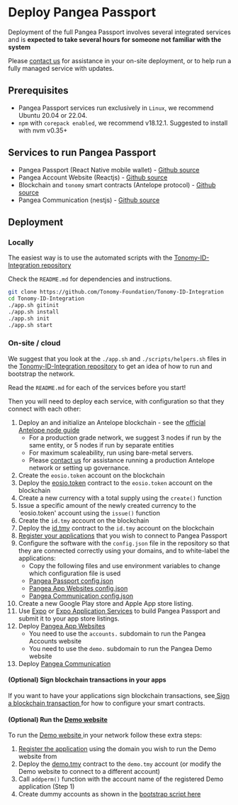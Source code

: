 # Deploy Pangea Passport

Deployment of the full Pangea Passport involves several integrated services and is **expected to take several hours for someone not familiar with the system**

Please [contact us](https://pangea.web4.world/contact-us) for assistance in your on-site deployment, or to help run a fully managed service with updates.

## Prerequisites

* Pangea Passport services run exclusively in `Linux`, we recommend Ubuntu 20.04 or 22.04.
* `npm` with `corepack enabled`, we recommend v18.12.1. Suggested to install with nvm v0.35+

## Services to run Pangea Passport

* Pangea Passport (React Native mobile wallet) - [Github source](https://github.com/Tonomy-Foundation/Tonomy-ID/tree/master)
* Pangea Account Website (Reactjs) - [Github source](https://github.com/Tonomy-Foundation/Tonomy-App-Websites/tree/master)
* Blockchain and `tonomy` smart contracts (Antelope protocol) - [Github source](https://github.com/Tonomy-Foundation/Tonomy-Contracts/tree/master)
* Pangea Communication (nestjs) - [Github source](https://github.com/Tonomy-Foundation/Tonomy-Communication/tree/master)

## Deployment

### Locally

The easiest way is to use the automated scripts with the [Tonomy-ID-Integration repository](https://github.com/Tonomy-Foundation/Tonomy-ID-Integration/tree/master)

Check the `README.md` for dependencies and instructions.

```bash
git clone https://github.com/Tonomy-Foundation/Tonomy-ID-Integration
cd Tonomy-ID-Integration
./app.sh gitinit
./app.sh install
./app.sh init
./app.sh start
```

### On-site / cloud

We suggest that you look at the `./app.sh` and `./scripts/helpers.sh` files in the [Tonomy-ID-Integration repository](https://github.com/Tonomy-Foundation/Tonomy-ID-Integration/tree/master) to get an idea of how to run and bootstrap the network.

Read the `README.md` for each of the services before you start!

Then you will need to deploy each service, with configuration so that they connect with each other:

1. Deploy an and initialize an Antelope blockchain - see the [official Antelope node guide](https://docs.eosnetwork.com/docs/latest/node-operation/getting-started/)
   * For a production grade network, we suggest 3 nodes if run by the same entity, or 5 nodes if run by separate entities
   * For maximum scaleability, run using bare-metal servers.
   * Please [contact us](https://pangea.web4.world/contact-us) for assistance running a production Antelope network or setting up governance.
2. Create the `eosio.token` account on the blockchain
3. Deploy the [eosio.token](https://github.com/Tonomy-Foundation/Tonomy-Contracts/tree/master/contracts/eosio.token) contract to the `eosio.token` account on the blockchain
4. Create a new currency with a total supply using the `create()` function
5. Issue a specific amount of the newly created currency to the 'eosio.token' account using the `issue()` function
6. Create the `id.tmy` account on the blockchain
7. Deploy the [id.tmy](https://github.com/Tonomy-Foundation/Tonomy-Contracts/tree/master/contracts/tonomy) contract to the `id.tmy` account on the blockchain
8. [Register your applications](../start/register-app.md) that you wish to connect to Pangea Passport
9. Configure the software with the `config.json` file in the repository so that they are connected correctly using your domains, and to white-label the applications:
   * Copy the following files and use environment variables to change which configuration file is used
   * [Pangea Passport config.json](https://github.com/Tonomy-Foundation/Tonomy-ID/blob/master/src/config/config.production.json)
   * [Pangea App Websites config.json](https://github.com/Tonomy-Foundation/Tonomy-App-Websites/blob/master/src/common/config/config.production.json)
   * [Pangea Communication config.json](https://github.com/Tonomy-Foundation/Tonomy-Communication/blob/master/src/config/config.production.json)
10. Create a new Google Play store and Apple App store listing.
11. Use [Expo](https://expo.dev) or [Expo Application Services](https://expo.dev/eas) to build Pangea Passport and submit it to your app store listings.
12. Deploy [Pangea App Websites](https://github.com/Tonomy-Foundation/Tonomy-App-Websites/tree/master)
    * You need to use the `accounts.` subdomain to run the Pangea Accounts website
    * You need to use the `demo.` subdomain to run the Pangea Demo website
13. Deploy [Pangea Communication](https://github.com/Tonomy-Foundation/Tonomy-Communication/tree/master)

#### (Optional) Sign blockchain transactions in your apps

If you want to have your applications sign blockchain transactions, see[ Sign a blockchain transaction ](../start/usage.md)for how to configure your smart contracts.

#### (Optional) Run the [Demo website](<../README (1).md>)

To run the [Demo website](../../examples/#tonomy-demo-integration-application)[ ](<../README (1).md>)in your network follow these extra steps:

1. [Register the application](../start/register-app.md) using the domain you wish to run the Demo website from
2. Deploy the [demo.tmy](https://github.com/Tonomy-Foundation/Tonomy-Contracts/tree/master/contracts/demo.tmy) contract to the `demo.tmy` account (or modify the Demo website to connect to a different account)
3. Call `addperm()` function with the account name of the registered Demo application (Step 1)
4. Create dummy accounts as shown in the [bootstrap script here](https://github.com/Tonomy-Foundation/Tonomy-ID-SDK/blob/9061250ffceeddbbbf183a6ea03dfe7d5e1685c0/src/cli/bootstrap/bootstrap.ts#L88)
